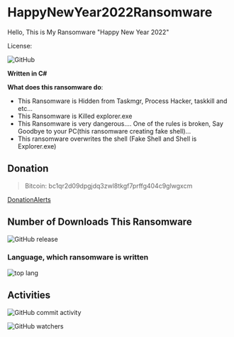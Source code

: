 # HappyNewYear2022Ransomware
Hello, This is My Ransomware "Happy New Year 2022"

License: 

![GitHub](https://img.shields.io/github/license/Haulgames/HappyNewYear2022Ransomware?style=social)

**Written in C#**

**What does this ransomware do**:
- This Ransomware is Hidden from Taskmgr, Process Hacker, taskkill and etc... 
- This Ransomware is Killed explorer.exe
- This Ransomware is very dangerous.... One of the rules is broken, Say Goodbye to your PC(this ransomware creating fake shell)...
- This ransomware overwrites the shell (Fake Shell and Shell is Explorer.exe)

## Donation
> Bitcoin: bc1qr2d09dpgjdq3zwl8tkgf7prffg404c9glwgxcm

[DonationAlerts](https://www.donationalerts.com/r/glebyoutuber)

## Number of Downloads This Ransomware 
![GitHub release](https://img.shields.io/github/downloads/Haulgames/HappyNewYear2022Ransomware/release/total?color=red&label=downloads&logo=red&logoColor=12345)

### Language, which ransomware is written
![top lang](https://img.shields.io/github/languages/top/Haulgames/HappyNewYear2022Ransomware?style=flat-square)

## Activities
![GitHub commit activity](https://img.shields.io/github/commit-activity/m/Haulgames/HappyNewYear2022Ransomware?color=aqua&logo=github&logoColor=red&style=plastic)

![GitHub watchers](https://img.shields.io/github/watchers/Haulgames/HappyNewYear2022Ransomware?color=red&style=flat-square)
